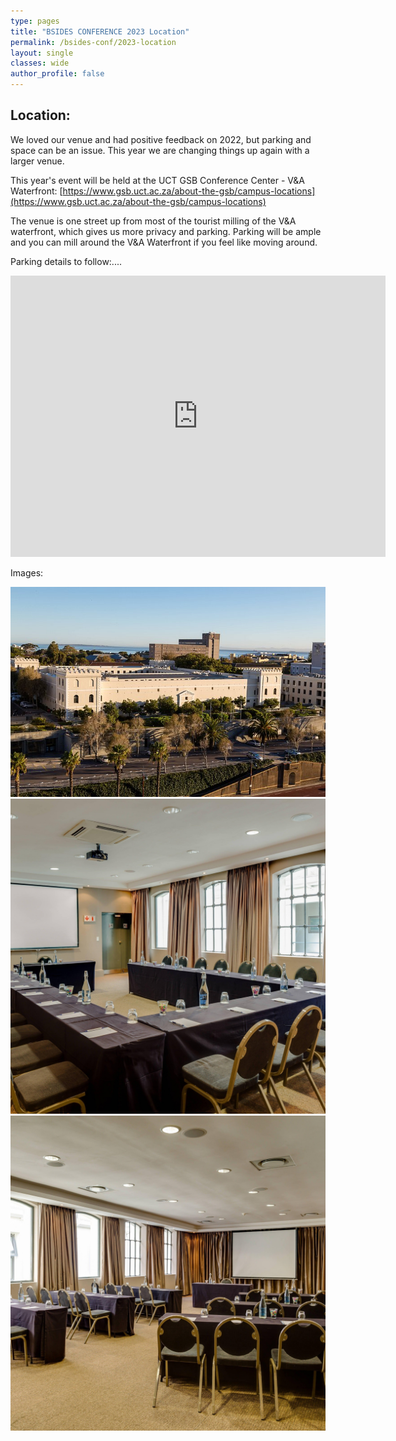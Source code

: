 ```yaml
---
type: pages
title: "BSIDES CONFERENCE 2023 Location"
permalink: /bsides-conf/2023-location
layout: single
classes: wide
author_profile: false
---
```


## Location:
We loved our venue and had positive feedback on 2022, but parking and space can be an issue. This year we are changing things up again with a larger venue.

This year's event will be held at the UCT GSB Conference Center - V&A Waterfront:  [https://www.gsb.uct.ac.za/about-the-gsb/campus-locations](https://www.gsb.uct.ac.za/about-the-gsb/campus-locations)

The venue is one street up from most of the tourist milling of the V&A waterfront, which gives us more privacy and parking. Parking will be ample and you can mill around the V&A Waterfront if you feel like moving around. 

Parking details to follow:....

<!-- <iframe src="https://www.google.com/maps/place/UCT+Graduate+School+of+Business/@-33.9073822,18.4152186,17.75z/data=!4m6!3m5!1s0x1dcc675aced5a8b9:0x865f815f832012de!8m2!3d-33.9069297!4d18.4158229!16s%2Fm%2F0gh8jc5?hl=en&entry=ttu" width="600" height="450" style="border:0;" allowfullscreen="" loading="lazy" referrerpolicy="no-referrer-when-downgrade"></iframe>
-->
<iframe src="https://www.google.com/maps/embed?pb=!1m14!1m8!1m3!1d13245.283855360594!2d18.4154922!3d-33.907138!3m2!1i1024!2i768!4f13.1!3m3!1m2!1s0x1dcc67453625873f%3A0xde6652cb54d3aa6d!2sProtea%20by%20Marriott%20Hotel%20Cape%20Town%20Waterfront%20Breakwater%20Lodge!5e0!3m2!1sen!2sza!4v1682598119967!5m2!1sen!2sza" width="600" height="450" style="border:0;" allowfullscreen="" loading="lazy" referrerpolicy="no-referrer-when-downgrade"></iframe>

Images:


![Preview](/assets/images/2023/venue/exterior.jpg)
![Preview](/assets/images/2023/venue/Protea_Hotel_by_Marriott_Cape_Town_Waterfront_Breakwater_Lodge-Cape_Town-Conference_room-64-73412-2.jpg)
![Preview](/assets/images/2023/venue/Protea_Hotel_by_Marriott_Cape_Town_Waterfront_Breakwater_Lodge-Cape_Town-Conference_room-64-73412.jpg)
<!-- ---
![Preview](/assets/images/2023/fynbos.jpg)
![Preview](/assets/images/2023/fynbos2.jpg) -->